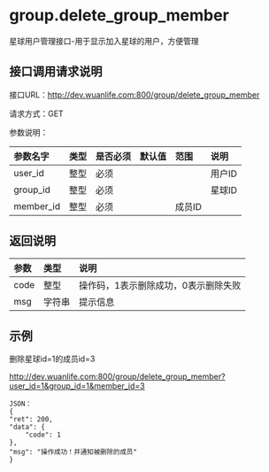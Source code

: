 # group.delete_group_member

星球用户管理接口-用于显示加入星球的用户，方便管理

## 接口调用请求说明

接口URL：http://dev.wuanlife.com:800/group/delete_group_member

请求方式：GET

参数说明：

|参数名字   | 类型|  是否必须   | 默认值   | 范围      |  说明|
|:--|:--|:--|:--|:--|:--|
|user_id|整型|必须|||用户ID|
|group_id|整型|必须|||星球ID|
|member_id|整型|必须||成员ID|


## 返回说明

|参数|        类型|   说明|
|:--|:--|:--|
|code  |  整型  |操作码，1表示删除成功，0表示删除失败|
|msg |字符串 |提示信息|


## 示例

删除星球id=1的成员id=3

http://dev.wuanlife.com:800/group/delete_group_member?user_id=1&group_id=1&member_id=3

    JSON：
    {
	"ret": 200,
	"data": {
		"code": 1
	},
	"msg": "操作成功！并通知被删除的成员"
	}
